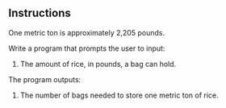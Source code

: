 ## Instructions
One metric ton is approximately 2,205 pounds. 

Write a program that prompts the user to input:
1. The amount of rice, in pounds, a bag can hold.

The program outputs:
1. The number of bags needed to store one metric ton of rice.


